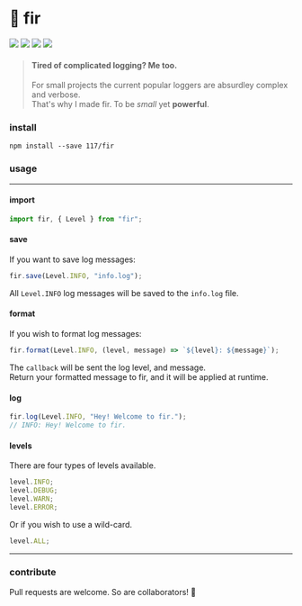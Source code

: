 # 🌲 fir

![](https://badgen.net/npm/v/@unsc/fir?color=grey)
![](https://badgen.net/david/dep/117/fir)
![](https://badgen.net/packagephobia/install/@unsc/fir?color=055ff3)
![](https://badgen.net/badge/code%20style/prettier/ff51bc)

> #### Tired of complicated logging? Me too.
>
> For small projects the current popular loggers are absurdley complex and verbose.  
> That's why I made fir. To be _small_ yet **powerful**.

### install

`npm install --save 117/fir`

### usage
---
#### import

```js
import fir, { Level } from "fir";
```

#### save

If you want to save log messages:

```js
fir.save(Level.INFO, "info.log");
```

All `Level.INFO` log messages will be saved to the `info.log` file.

#### format

If you wish to format log messages:

```js
fir.format(Level.INFO, (level, message) => `${level}: ${message}`);
```

The `callback` will be sent the log level, and message.  
Return your formatted message to fir, and it will be applied at runtime.

#### log

```js
fir.log(Level.INFO, "Hey! Welcome to fir.");
// INFO: Hey! Welcome to fir.
```

#### levels

There are four types of levels available.

```js
level.INFO;
level.DEBUG;
level.WARN;
level.ERROR;
```

Or if you wish to use a wild-card.

```js
level.ALL;
```
---

### contribute

Pull requests are welcome. So are collaborators! 🥳
